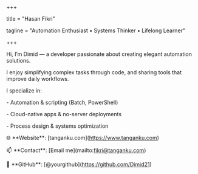 +++

title = "Hasan Fikri"

tagline = "Automation Enthusiast • Systems Thinker • Lifelong Learner"

+++



Hi, I’m Dimid — a developer passionate about creating elegant automation solutions.  

I enjoy simplifying complex tasks through code, and sharing tools that improve daily workflows.



I specialize in:

\- Automation \& scripting (Batch, PowerShell)

\- Cloud-native apps \& no-server deployments

\- Process design \& systems optimization



🌐 \*\*Website\*\*: \[tanganku.com](https://www.tanganku.com)  

📫 \*\*Contact\*\*: \[Email me](mailto:fikri@tanganku.com)  

🔗 \*\*GitHub\*\*: \[@yourgithub](https://github.com/Dimid21)  



